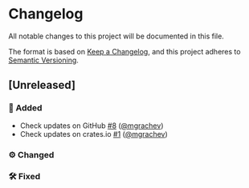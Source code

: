 # Changelog
All notable changes to this project will be documented in this file.

The format is based on [Keep a Changelog](https://keepachangelog.com/en/1.0.0),
and this project adheres to [Semantic Versioning](https://semver.org/spec/v2.0.0.html).

## [Unreleased]
### 🚀 Added
- Check updates on GitHub [#8](https://github.com/mgrachev/update-informer/pull/8) ([@mgrachev](https://github.com/mgrachev))
- Check updates on crates.io [#1](https://github.com/mgrachev/update-informer/pull/1) ([@mgrachev](https://github.com/mgrachev))

### ⚙️ Changed

### 🛠 Fixed
